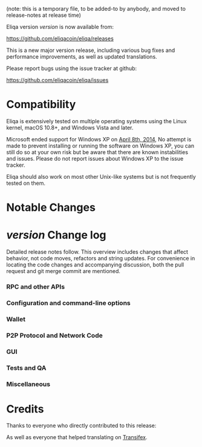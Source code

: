 (note: this is a temporary file, to be added-to by anybody, and moved to release-notes at release time)

Eliqa version *version* is now available from:

  <https://github.com/eliqacoin/eliqa/releases>

This is a new major version release, including various bug fixes and
performance improvements, as well as updated translations.

Please report bugs using the issue tracker at github:

  <https://github.com/eliqacoin/eliqa/issues>

Compatibility
==============

Eliqa is extensively tested on multiple operating systems using
the Linux kernel, macOS 10.8+, and Windows Vista and later.

Microsoft ended support for Windows XP on [April 8th, 2014](https://www.microsoft.com/en-us/WindowsForBusiness/end-of-xp-support),
No attempt is made to prevent installing or running the software on Windows XP, you
can still do so at your own risk but be aware that there are known instabilities and issues.
Please do not report issues about Windows XP to the issue tracker.

Eliqa should also work on most other Unix-like systems but is not
frequently tested on them.

Notable Changes
===============



*version* Change log
=================

Detailed release notes follow. This overview includes changes that affect
behavior, not code moves, refactors and string updates. For convenience in locating
the code changes and accompanying discussion, both the pull request and
git merge commit are mentioned.

### RPC and other APIs


### Configuration and command-line options


### Wallet


### P2P Protocol and Network Code


### GUI


### Tests and QA


### Miscellaneous


Credits
=======

Thanks to everyone who directly contributed to this release:


As well as everyone that helped translating on [Transifex](https://www.transifex.com/projects/p/eliqacoin-translations/).
